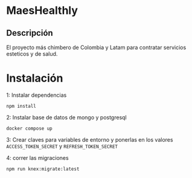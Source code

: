 # MaesHealthly

## Descripción
El proyecto más chimbero de Colombia y Latam para contratar servicios esteticos y de salud.

# Instalación

1: Instalar dependencias
```
npm install
```
2: Instalar base de datos de mongo y postgresql
```
docker compose up
```
3: Crear claves para variables de entorno y ponerlas en los valores `ACCESS_TOKEN_SECRET` y `REFRESH_TOKEN_SECRET`

4: correr las migraciones
```
npm run knex:migrate:latest
```

